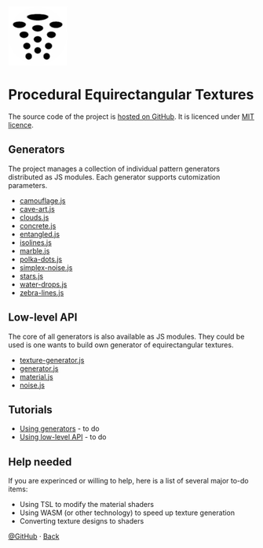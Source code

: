 <img class="logo" src="../assets/logo/logo.png">

# Procedural Equirectangular Textures

The source code of the project is [hosted on GitHub](https://github.com/boytchev/texture-generator).
It is licenced under [MIT licence](https://github.com/boytchev/texture-generator?tab=MIT-1-ov-file#readme).


## Generators

The project manages a collection of individual pattern generators
distributed as JS modules. Each generator supports cutomization
parameters. 

* [camouflage.js](camouflage.md)
* [cave-art.js](cave-art.md)
* [clouds.js](clouds.md)
* [concrete.js](concrete.md)
* [entangled.js](entangled.md)
* [isolines.js](isolines.md)
* [marble.js](marble.md)
* [polka-dots.js](polka-dots.md)
* [simplex-noise.js](simplex-noise.md)
* [stars.js](stars.md)
* [water-drops.js](water-drops.md)
* [zebra-lines.js](zebra-lines.md)


## Low-level API

The core of all generators is also available as JS modules.
They could be used is one wants to build own generator of
equirectangular textures.

* [texture-generator.js](api-texture-generator.md)
* [generator.js](api-generator.md)
* [material.js](api-material.md)
* [noise.js](api-noise.md)

	
## Tutorials

* [Using generators](#) - to do
* [Using low-level API](#) - to do

	
## Help needed

If you are experinced or willing to help, here is a list of
several major to-do items:

* Using TSL to modify the material shaders
* Using WASM (or other technology) to speed up texture generation
* Converting texture designs to shaders


<div class="footnote">
	<a href="https://github.com/boytchev/texture-generator" >@GitHub</a> &middot;
	<a href="#" onclick="window.history.back(); return false;">Back</a>
</div>